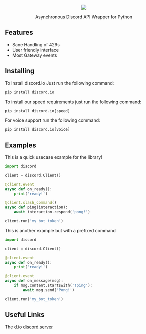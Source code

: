 <p align='center'>
  <img src='https://raw.githubusercontent.com/VincentRPS/discord.io/master/docs/assets/discord.io.png' />
</p>

<p align='center'>
Asynchronous Discord API Wrapper for Python
</p>

## Features

- Sane Handling of 429s
- User friendly interface
- Most Gateway events

## Installing

To Install discord.io Just run the following command:

```py
pip install discord.io
```

To install our speed requirements just run the following command:

```py
pip install discord.io[speed]
```

For voice support run the following command:

```py
pip install discord.io[voice]
```

## Examples
This is a quick usecase example for the library!

```py
import discord

client = discord.Client()

@client.event
async def on_ready():
    print('ready!')

@client.slash_command()
async def ping(interaction):
    await interaction.respond('pong!')

client.run('my_bot_token')
```

This is another example but with a prefixed command

```py
import discord

client = discord.Client()

@client.event
async def on_ready():
    print('ready!')

@client.event
async def on_message(msg):
    if msg.content.startswith('!ping'):
        await msg.send('Pong!')

client.run('my_bot_token')
```

## Useful Links

The d.io [discord server](https://discord.gg/cvCAwntVhm)
